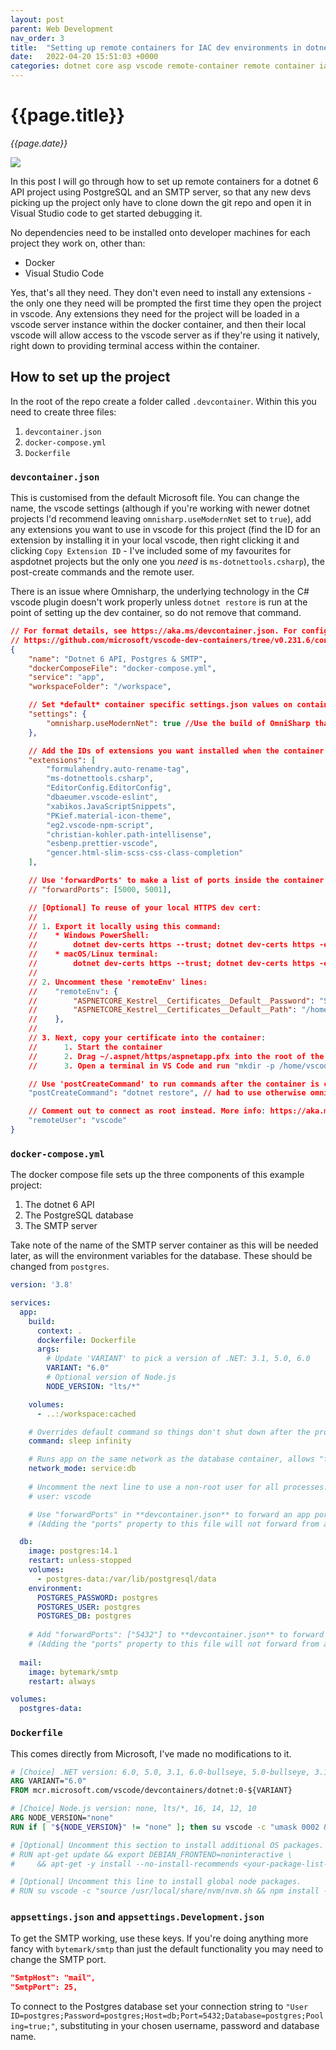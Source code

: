 ```yaml
---
layout: post
parent: Web Development
nav_order: 3
title:  "Setting up remote containers for IAC dev environments in dotnet 6 with postgres and SMTP"
date:   2022-04-20 15:51:03 +0000
categories: dotnet core asp vscode remote-container remote container iac postgress smtp dev environment
---
```


# {{page.title}}

_{{page.date}}_

![](/assets/devcontainer.gif)

In this post I will go through how to set up remote containers for a dotnet 6 API project using PostgreSQL and an SMTP server, so that any new devs picking up the project only have to clone down the git repo and open it in Visual Studio code to get started debugging it.

No dependencies need to be installed onto developer machines for each project they work on, other than:

- Docker
- Visual Studio Code

Yes, that's all they need. They don't even need to install any extensions - the only one they need will be prompted the first time they open the project in vscode. Any extensions they need for the project will be loaded in a vscode server instance within the docker container, and then their local vscode will allow access to the vscode server as if they're using it natively, right down to providing terminal access within the container.

## How to set up the project

In the root of the repo create a folder called `.devcontainer`. Within this you need to create three files:

1. `devcontainer.json`
2. `docker-compose.yml`
3. `Dockerfile`

### `devcontainer.json`

This is customised from the default Microsoft file. You can change the name, the vscode settings (although if you're working with newer dotnet projects I'd recommend leaving `omnisharp.useModernNet` set to `true`), add any extensions you want to use in vscode for this project (find the ID for an extension by installing it in your local vscode, then right clicking it and clicking `Copy Extension ID` - I've included some of my favourites for aspdotnet projects but the only one you *need* is `ms-dotnettools.csharp`), the post-create commands and the remote user.

There is an issue where Omnisharp, the underlying technology in the C# vscode plugin doesn't work properly unless `dotnet restore` is run at the point of setting up the dev container, so do not remove that command.

```json
// For format details, see https://aka.ms/devcontainer.json. For config options, see the README at:
// https://github.com/microsoft/vscode-dev-containers/tree/v0.231.6/containers/dotnet-postgres
{
    "name": "Dotnet 6 API, Postgres & SMTP",
    "dockerComposeFile": "docker-compose.yml",
    "service": "app",
    "workspaceFolder": "/workspace",

    // Set *default* container specific settings.json values on container create.
    "settings": {
		"omnisharp.useModernNet": true //Use the build of OmniSharp that runs on the .NET 6 SDK. This build requires that the .NET 6 SDK be installed and does not use Visual Studio MSBuild tools or Mono. It only supports newer SDK-style projects that are buildable with dotnet build. Unity projects and other Full Framework projects are not supported. 
	},

    // Add the IDs of extensions you want installed when the container is created.
    "extensions": [
		"formulahendry.auto-rename-tag",
		"ms-dotnettools.csharp",
		"EditorConfig.EditorConfig",
		"dbaeumer.vscode-eslint",
		"xabikos.JavaScriptSnippets",
		"PKief.material-icon-theme",
		"eg2.vscode-npm-script",
		"christian-kohler.path-intellisense",
		"esbenp.prettier-vscode",
		"gencer.html-slim-scss-css-class-completion"
	],

    // Use 'forwardPorts' to make a list of ports inside the container available locally.
    // "forwardPorts": [5000, 5001],

	// [Optional] To reuse of your local HTTPS dev cert:
	//
	// 1. Export it locally using this command:
	//    * Windows PowerShell:
	//        dotnet dev-certs https --trust; dotnet dev-certs https -ep "$env:USERPROFILE/.aspnet/https/aspnetapp.pfx" -p "SecurePwdGoesHere"
	//    * macOS/Linux terminal:
	//        dotnet dev-certs https --trust; dotnet dev-certs https -ep "${HOME}/.aspnet/https/aspnetapp.pfx" -p "SecurePwdGoesHere"
	// 
	// 2. Uncomment these 'remoteEnv' lines:
	//    "remoteEnv": {
	// 	      "ASPNETCORE_Kestrel__Certificates__Default__Password": "SecurePwdGoesHere",
	//        "ASPNETCORE_Kestrel__Certificates__Default__Path": "/home/vscode/.aspnet/https/aspnetapp.pfx",
	//    },
	//
	// 3. Next, copy your certificate into the container:
	//      1. Start the container
	//      2. Drag ~/.aspnet/https/aspnetapp.pfx into the root of the file explorer
	//      3. Open a terminal in VS Code and run "mkdir -p /home/vscode/.aspnet/https && mv aspnetapp.pfx /home/vscode/.aspnet/https"

    // Use 'postCreateCommand' to run commands after the container is created.
    "postCreateCommand": "dotnet restore", // had to use otherwise omnisharp wouldn't work properly, so no intellisense in vscode

    // Comment out to connect as root instead. More info: https://aka.ms/vscode-remote/containers/non-root.
    "remoteUser": "vscode"
}
```

### `docker-compose.yml`

The docker compose file sets up the three components of this example project:

1. The dotnet 6 API
2. The PostgreSQL database
3. The SMTP server

Take note of the name of the SMTP server container as this will be needed later, as will the environment variables for the database. These should be changed from `postgres`.

```yml
version: '3.8'

services:
  app:
    build:
      context: .
      dockerfile: Dockerfile
      args:
        # Update 'VARIANT' to pick a version of .NET: 3.1, 5.0, 6.0
        VARIANT: "6.0"
        # Optional version of Node.js
        NODE_VERSION: "lts/*"

    volumes:
      - ..:/workspace:cached

    # Overrides default command so things don't shut down after the process ends.
    command: sleep infinity

    # Runs app on the same network as the database container, allows "forwardPorts" in devcontainer.json function.
    network_mode: service:db
    
    # Uncomment the next line to use a non-root user for all processes.
    # user: vscode

    # Use "forwardPorts" in **devcontainer.json** to forward an app port locally. 
    # (Adding the "ports" property to this file will not forward from a Codespace.)

  db:
    image: postgres:14.1
    restart: unless-stopped
    volumes:
      - postgres-data:/var/lib/postgresql/data
    environment:
      POSTGRES_PASSWORD: postgres
      POSTGRES_USER: postgres
      POSTGRES_DB: postgres
      
    # Add "forwardPorts": ["5432"] to **devcontainer.json** to forward PostgreSQL locally.
    # (Adding the "ports" property to this file will not forward from a Codespace.)
  
  mail:
    image: bytemark/smtp
    restart: always

volumes:
  postgres-data:

```

### `Dockerfile`

This comes directly from Microsoft, I've made no modifications to it.

```dockerfile
# [Choice] .NET version: 6.0, 5.0, 3.1, 6.0-bullseye, 5.0-bullseye, 3.1-bullseye, 6.0-focal, 5.0-focal, 3.1-focal
ARG VARIANT="6.0"
FROM mcr.microsoft.com/vscode/devcontainers/dotnet:0-${VARIANT}

# [Choice] Node.js version: none, lts/*, 16, 14, 12, 10
ARG NODE_VERSION="none"
RUN if [ "${NODE_VERSION}" != "none" ]; then su vscode -c "umask 0002 && . /usr/local/share/nvm/nvm.sh && nvm install ${NODE_VERSION} 2>&1"; fi

# [Optional] Uncomment this section to install additional OS packages.
# RUN apt-get update && export DEBIAN_FRONTEND=noninteractive \
#     && apt-get -y install --no-install-recommends <your-package-list-here>

# [Optional] Uncomment this line to install global node packages.
# RUN su vscode -c "source /usr/local/share/nvm/nvm.sh && npm install -g <your-package-here>" 2>&1
```

### `appsettings.json` and `appsettings.Development.json`

To get the SMTP working, use these keys. If you're doing anything more fancy with `bytemark/smtp` than just the default functionality you may need to change the SMTP port.

```json
"SmtpHost": "mail",
"SmtpPort": 25,
```

To connect to the Postgres database set your connection string to `"User ID=postgres;Password=postgres;Host=db;Port=5432;Database=postgres;Pooling=true;"`, substituting in your chosen username, password and database name.
